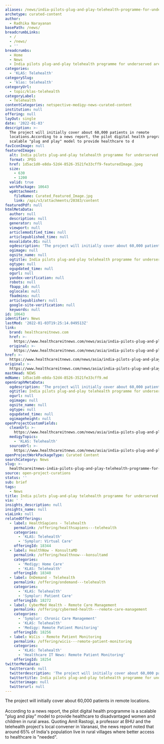 ```yaml
---
aliases: /news/india-pilots-plug-and-play-telehealth-programme-for-underserved-areas
archetype: curated-content
author:
  - Radhika Narayanan
basePath: /news/
breadcrumbLinks:
  - /
  - /news/
  - ''
breadcrumbs:
  - Home
  - News
  - India pilots plug-and-play telehealth programme for underserved areas
categories:
  - 'KLAS: Telehealth'
categorySlug:
  - 'klas: telehealth'
categoryUrl:
  - topic/klas-telehealth
categoryLabel:
  - Telehealth
contentCategories: netspective-medigy-news-curated-content
institution: null
offering: null
layOut: single
date: '2022-01-03'
description: >-
  The project will initially cover about 60,000 patients in remote
  locations.According to a news report, the pilot digital health programme is a
  scalable "plug and play" model to provide healthcare to d
favIconImage: null
featuredImage:
  alt: India pilots plug-and-play telehealth programme for underserved areas
  format: JPEG
  href: 1d5ac1d0-e8da-52d4-8526-3521fe33cff9-featuredImage.jpeg
  size:
    - 630
    - 1200
  valid: true
  workPackage: 10643
  wpAttachment:
    fileName: Curated_Featured_Image.jpg
    link: /api/v3/attachments/20383/content
featuredPdf: null
htmlMetaData:
  author: null
  description: null
  generator: null
  viewport: null
  articlemodified_time: null
  articlepublished_time: null
  msvalidate.01: null
  ogdescription: 'The project will initially cover about 60,000 patients in remote locations.'
  ogimage: null
  ogsite_name: null
  ogtitle: India pilots plug-and-play telehealth programme for underserved areas
  ogtype: null
  ogupdated_time: null
  ogurl: null
  yandex-verification: null
  robots: null
  fbapp_id: null
  oglocale: null
  fbadmins: null
  articlepublisher: null
  google-site-verification: null
  keywords: null
id: 10643
identifier: News
lastMod: '2022-01-03T19:25:14.049513Z'
link:
  brand: healthcareitnews.com
  href: >-
    https://www.healthcareitnews.com/news/asia/india-pilots-plug-and-play-telehealth-programme-underserved-areas
  original: >-
    https://www.healthcareitnews.com/news/asia/india-pilots-plug-and-play-telehealth-programme-underserved-areas
href: >-
  https://www.healthcareitnews.com/news/asia/india-pilots-plug-and-play-telehealth-programme-underserved-areas
original: >-
  https://www.healthcareitnews.com/news/asia/india-pilots-plug-and-play-telehealth-programme-underserved-areas
mastHead: NEWS
mdName: 1d5ac1d0-e8da-52d4-8526-3521fe33cff9.md
openGraphMetaData:
  ogdescription: 'The project will initially cover about 60,000 patients in remote locations.'
  ogtitle: India pilots plug-and-play telehealth programme for underserved areas
  ogurl: null
  ogimage: null
  ogsite_name: null
  ogtype: null
  ogupdated_time: null
  ogimageheight: null
openProjectCustomFields:
  cleanUrl: >-
    https://www.healthcareitnews.com/news/asia/india-pilots-plug-and-play-telehealth-programme-underserved-areas
  medigyTopics:
    - 'KLAS: Telehealth'
  sourceUrl: >-
    https://www.healthcareitnews.com/news/asia/india-pilots-plug-and-play-telehealth-programme-underserved-areas
openProjectWorkPackageType: Curated Content
searchCategory: News
slug: >-
  healthcareitnews-india-pilots-plug-and-play-telehealth-programme-for-underserved-areas
source: open-project-curations
status: ''
sub: brief
tags:
  - News
title: India pilots plug-and-play telehealth programme for underserved areas
via: ' '
insights_description: null
insights_name: null
viaLink: null
relatedOfferings:
  - label: HealthSapiens - Telehealth
    permalink: /offering/healthsapiens---telehealth
    categories:
      - 'KLAS: Telehealth'
      - 'Symplur: Virtual Care'
    offeringId: 18344
  - label: HealthNow - KonsultaMD
    permalink: /offering/healthnow---konsultamd
    categories:
      - 'Medigy: Home Care'
      - 'KLAS: Telehealth'
    offeringId: 18340
  - label: OnDemand - Telehealth
    permalink: /offering/ondemand---telehealth
    categories:
      - 'KLAS: Telehealth'
      - 'Symplur: Patient Care'
    offeringId: 18272
  - label: CyberMed Health - Remote Care Management
    permalink: /offering/cybermed-health---remote-care-management
    categories:
      - 'Symplur: Chronic Care Management'
      - 'KLAS: Telehealth'
      - 'Medigy: Remote Patient Monitoring'
    offeringId: 18256
  - label: WiCis - Remote Patient Monitoring
    permalink: /offering/wicis---remote-patient-monitoring
    categories:
      - 'KLAS: Telehealth'
      - 'Healthcare IT News: Remote Patient Monitoring'
    offeringId: 18254
twitterMetaData:
  twittercard: null
  twitterdescription: 'The project will initially cover about 60,000 patients in remote locations.'
  twittertitle: India pilots plug-and-play telehealth programme for underserved areas
  twitterimage: null
  twitterurl: null
---
```

<p>The project will initially cover about 60,000 patients in remote locations.<br><br>According to a news report, the pilot digital health programme is a scalable "plug and play" model to provide healthcare to disadvantaged women and children in rural areas.
Quoting Amit Rastogi, a professor at BHU and the telehealth project's local convener in Varanasi, the news report noted that around 65% of India's population live in rural villages where better access to healthcare is "needed".</p>